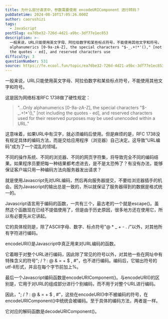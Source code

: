 ```yaml
---
title: 为什么部分请求中，参数需要使用 encodeURIComponent 进行转码？
pubDatetime: 2024-08-10T17:05:26.000Z
author: caorushizi
tags:
  - JavaScript
postSlug: ea7dbe32-726d-4d21-a9bc-3df77e1ec853
description: >-
  一般来说，URL只能使用英文字母、阿拉伯数字和某些标点符号，不能使用其他文字和符号。 这是因为网络标准RFC 1738做了硬性规定： "...Only
  alphanumerics [0-9a-zA-Z], the special characters "$-_.+!*'()," [not including
  the quotes - ed], and reserved characters use
difficulty: 3
questionNumber: 531
source: https://fe.ecool.fun/topic/ea7dbe32-726d-4d21-a9bc-3df77e1ec853
---
```


一般来说，URL只能使用英文字母、阿拉伯数字和某些标点符号，不能使用其他文字和符号。

这是因为网络标准RFC 1738做了硬性规定：

> "...Only alphanumerics [0-9a-zA-Z], the special characters "$-\_.+!\*'()," [not including the quotes - ed], and reserved characters used for their reserved purposes may be used unencoded within a URL."

这意味着，如果URL中有汉字，就必须编码后使用。但是麻烦的是，RFC 1738没有规定具体的编码方法，而是交给应用程序（浏览器）自己决定。这导致"URL编码"成为了一个混乱的领域。

不同的操作系统、不同的浏览器、不同的网页字符集，将导致完全不同的编码结果。如果程序员要把每一种结果都考虑进去，是不是太恐怖了？有没有办法，能够保证客户端只用一种编码方法向服务器发出请求？

就是使用Javascript先对URL编码，然后再向服务器提交，不要给浏览器插手的机会。因为Javascript的输出总是一致的，所以就保证了服务器得到的数据是格式统一的。

Javascript语言用于编码的函数，一共有三个，最古老的一个就是escape()。虽然这个函数现在已经不提倡使用了，但是由于历史原因，很多地方还在使用它，所以有必要先从它讲起。

它的具体规则是，除了ASCII字母、数字、标点符号"@ \* \_ + - . /"以外，对其他所有字符进行编码。

encodeURI()是Javascript中真正用来对URL编码的函数。

它着眼于对整个URL进行编码，因此除了常见的符号以外，对其他一些在网址中有特殊含义的符号"; / ? : @ & = + $ , #"，也不进行编码。编码后，它输出符号的utf-8形式，并且在每个字节前加上%。

最后一个Javascript编码函数是encodeURIComponent()。与encodeURI()的区别是，它用于对URL的组成部分进行个别编码，而不用于对整个URL进行编码。

因此，"; / ? : @ & = + $ , #"，这些在encodeURI()中不被编码的符号，在encodeURIComponent()中统统会被编码。至于具体的编码方法，两者是一样。

它对应的解码函数是decodeURIComponent()。
